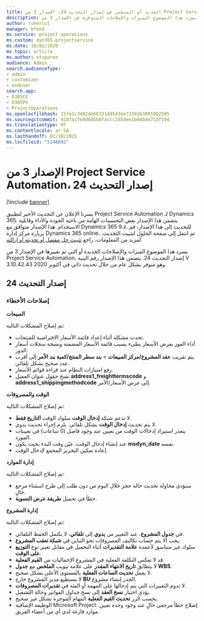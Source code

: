 ```yaml
---
title: الجديد أو المتغير في إصدار التحديث 24، الإصدار 3 من Project Service Automation
description: يسرد هذا الموضوع الميزات والإصلاحات المتوفرة في الإصدار 3 من Project Service Automation، إصدار التحديث 24.
author: ruhercul
manager: kfend
ms.service: project-operations
ms.custom: dyn365-projectservice
ms.date: 10/02/2020
ms.topic: article
ms.author: stsporen
audience: Admin
search.audienceType:
- admin
- customizer
- enduser
search.app:
- D365CE
- D365PS
- ProjectOperations
ms.openlocfilehash: 15fe1c3482de66331dd543ee73391638919b2595
ms.sourcegitcommit: 418fa1fe9d605b8faccc2d5dee1b04b4e753f194
ms.translationtype: HT
ms.contentlocale: ar-SA
ms.lasthandoff: 02/10/2021
ms.locfileid: "5146692"
---
```

# <a name="project-service-automation-update-release-24-v3"></a>الإصدار 3 من Project Service Automation، إصدار التحديث 24

[!include [banner](../includes/psa-now-project-operations.md)]

يسرنا الإعلان عن التحديث الأخير لتطبيق Project Service Automation لـ Dynamics 365. يتضمن هذا الإصدار بعض التحسينات الهامة من ناحية الجودة والأداء وقابلية الاستخدام. هذا الإصدار متوافق مع Dynamics 365 9.x. للتحديث إلى هذا الإصدار، قم بزيارة مركز إدارة Dynamics 365 online، ثم انتقل إلى صفحة الحلول لتثبيت التحديث. لمزيد من المعلومات، راجع [تثبيت حل مفضل أو تحديثه أو إزالته](https://docs.microsoft.com/power-platform/admin/install-remove-preferred-solution).

يسرد هذا الموضوع الميزات والإصلاحات الجديدة أو التي تم تغييرها في الإصدار 3 من Project Service Automation، إصدار التحديث 24. يتضمن هذا الإصدار رقم البنية V 3.10.42.43 وهو متوفر بشكل عام من خلال تحديث ذاتي في أكتوبر 2020.

## <a name="update-release-24"></a>إصدار التحديث 24

### <a name="bug-fixes"></a>إصلاحات الأخطاء

**المبيعات**

تم إصلاح المشكلات التالية:

- تحدث مشكلة أثناء إعداد قائمة الأسعار الافتراضية للمنتجات.
- أداء الفوز بعرض الأسعار بطيء بسبب قائمة الأسعار المضمنة ونسخة سجلات أسعار الدور.
- يتم تقريب **عقد المشروع/مركز المبيعات** > **بند سطر المنتج/كمية بند الأمر** إلى أقرب عدد صحيح بشكل تلقائي.
- رفع امتيازات النظام عند قراءة قوائم الأسعار.
- نسخ حقول عنوان العميل **address1_freighttermscode** و **address1_shippingmethodcode** إلى عرض الأسعار/الأمر. 


**الوقت والمصروفات**

تم إصلاح المشكلات التالية:

- لا تدعم شبكة **إدخال الوقت** سلوك الوقت **التاريخ فقط**.
- لا يتم تحديث **إدخال الوقت** بشكل تلقائي. يلزم إجراء تحديث يدوي.
- يتعذر استيراد إدخالات الوقت من تعيين عند وجود فاصل (0 ساعات) في تعيينات المورد.
- عند إنشاء إدخال الوقت، عيّن وقت البدء بحيث يكون **msdyn_date** نفسه.
- إعادة تمكين التحرير المجمع لإدخال الوقت.

**إدارة الموارد**

تم إصلاح المشكلات التالية:

- ستؤدي محاولة تحديث حالة حجز خلال اليوم من دون طلب إلى طرح استثناء مرجع خالٍ.
- خطأ في تحميل **طريقة عرض التسوية**.


**إدارة المشروع**

تم إصلاح المشكلات التالية:

- في **جدول المشروع**، عند التغيير من **يدوي** إلى **تلقائي**، لا يكتمل الحفظ التلقائي.
- يجب ألا يتم حساب تكاليف المصروفات نحو التباين في **شبكة تعقب المشروع**.
- سلوك غير متناسق لأعمدة **علامة التقديرات** أثناء التحميل في مقابل تغيير نوع **التوزيع على الوقت**.
- قد لا تعكس التكلفة الفعلية في المشروع الإجماليات من **القيم الفعلية**.
- لا يتطابق **تاريخ الانتهاء المقدر** على علامة تبويب **الملخص** مع **جدول WBS**.
- لا يعمل **تحديث الساعات الفعلية** بالمستوى الأعلى بشكل صحيح.
- لا يستطيع مدير المشروع خارج **BU** الجذر إنشاء مشروع.
- لا تدوم التغييرات التي يتم إدخالها على المهمة أو الفئة في **تقديرات المصروفات**.
- يؤدي اختيار **نسخ العقد** إلى نسخ جداول الفواتير وحالة التشغيل.
- يحسب الزر **تحديث القيم الفعلية** المهام الموجزة بشكل غير صحيح.
- الوظيفة الإضافية Microsoft Project: إصلاح خطأ مرجعي خالٍ عند وجود وحدة تعيين موارد فارغة لدي أي من أعضاء الفريق.

